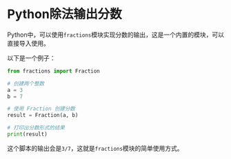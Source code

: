 # Python除法输出分数

Python中，可以使用`fractions`模块实现分数的输出，这是一个内置的模块，可以直接导入使用。

以下是一个例子：

```python
from fractions import Fraction

# 创建两个整数
a = 3
b = 7

# 使用 Fraction 创建分数
result = Fraction(a, b)

# 打印出分数形式的结果
print(result)
```

这个脚本的输出会是`3/7`，这就是`fractions`模块的简单使用方式。